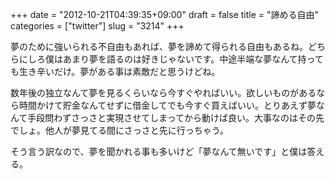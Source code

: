 +++
date = "2012-10-21T04:39:35+09:00"
draft = false
title = "諦める自由"
categories = ["twitter"]
slug = "3214"
+++

夢のために強いられる不自由もあれば、夢を諦めて得られる自由もあるね。どちらにしろ僕はあまり夢を語るのは好きじゃないです。中途半端な夢なんて持っても生き辛いだけ。夢がある事は素敵だと思うけどね。

数年後の独立なんて夢を見るくらいなら今すぐやればいい。欲しいものがあるなら時間かけて貯金なんてせずに借金してでも今すぐ買えばいい。とりあえず夢なんて手段問わずさっさと実現させてしまってから動けば良い。大事なのはその先でしょ。他人が夢見てる間にさっさと先に行っちゃう。

そう言う訳なので、夢を聞かれる事も多いけど「夢なんて無いです」と僕は答える。
